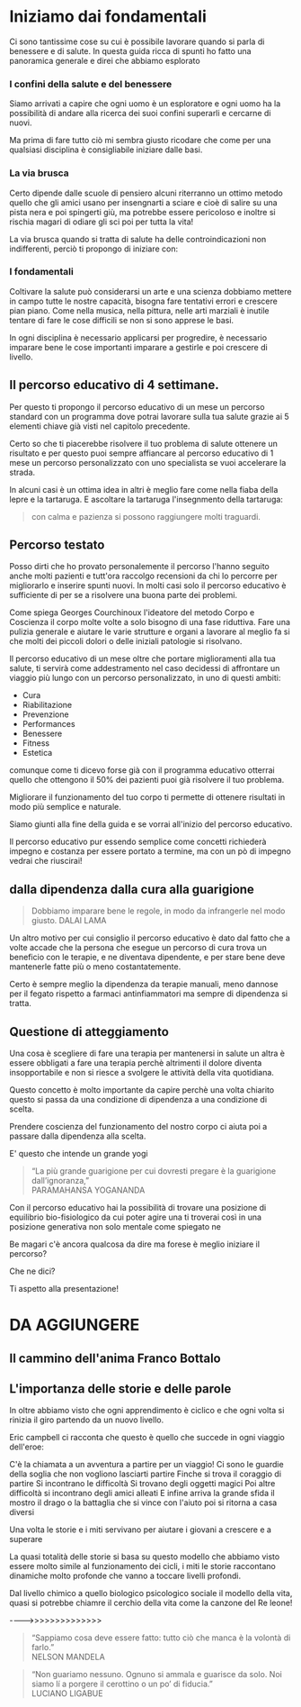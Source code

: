 # Iniziamo dai fondamentali 

Ci sono tantissime cose su cui è possibile lavorare quando si parla di benessere e di salute. In questa guida ricca di spunti ho fatto una panoramica generale e direi che abbiamo esplorato

### I confini della salute e del benessere 

Siamo arrivati a capire che ogni uomo è un esploratore e ogni uomo ha la possibilità di andare alla ricerca dei suoi confini superarli e cercarne di nuovi.

Ma prima di fare tutto ciò mi sembra giusto ricodare che come per una qualsiasi disciplina è consigliabile iniziare dalle basi.

### La via brusca
Certo dipende dalle scuole di pensiero alcuni riterranno un ottimo metodo quello che gli amici usano per insengnarti a sciare e cioè di salire su una pista nera e poi spingerti giù, ma potrebbe essere pericoloso e inoltre si rischia magari di odiare gli sci poi per tutta la vita! 

La via brusca  quando si tratta di salute ha delle controindicazioni non indifferenti, perciò ti propongo di iniziare con: 

### I  fondamentali

Coltivare la salute può considerarsi un arte e una scienza dobbiamo mettere in campo tutte le nostre capacità, bisogna fare tentativi errori e crescere pian piano. Come nella musica, nella pittura, nelle arti marziali è inutile tentare di fare le cose difficili se non si sono apprese le basi. 

In ogni disciplina è necessario applicarsi per progredire, è necessario imparare  bene le cose importanti imparare a gestirle e poi crescere di livello.

## Il percorso educativo di 4 settimane.

Per questo ti propongo il percorso educativo di un mese un percorso standard con un programma dove potrai lavorare sulla tua salute grazie ai 5 elementi chiave già visti nel capitolo precedente.

Certo so che ti piacerebbe risolvere il tuo problema di salute ottenere un risultato e per questo puoi sempre affiancare al percorso educativo di 1 mese un percorso  personalizzato con uno specialista se vuoi accelerare la strada. 

In alcuni casi è un ottima idea in altri è meglio fare come nella fiaba della lepre e la tartaruga. E ascoltare la tartaruga  l'insegnmento della tartaruga:
 
> con calma e pazienza si possono raggiungere molti traguardi.


## Percorso testato

Posso dirti che ho provato personalemente il percorso l'hanno seguito anche molti pazienti e tutt'ora raccolgo recensioni da chi lo percorre per migliorarlo e inserire spunti nuovi.
In molti casi solo il percorso educativo è sufficiente di per se a risolvere una buona parte dei problemi.

Come spiega Georges Courchinoux l'ideatore del metodo Corpo e Coscienza il corpo molte volte a solo bisogno di una fase riduttiva. Fare una pulizia generale e aiutare le varie strutture e organi a lavorare al meglio fa si che molti dei piccoli dolori o delle iniziali patologie si risolvano.

Il percorso educativo di un mese oltre che portare miglioramenti alla tua salute, ti servirà come addestramento nel caso decidessi di affrontare un viaggio più lungo con un percorso personalizzato, in uno di questi ambiti:

- Cura
- Riabilitazione
- Prevenzione
- Performances
- Benessere
- Fitness
- Estetica

comunque come ti dicevo forse già con il programma educativo otterrai  quello che ottengono il 50% dei pazienti puoi già risolvere  il tuo problema.


Migliorare il funzionamento del tuo corpo ti permette di ottenere risultati in modo più semplice e naturale.
 
Siamo giunti alla fine della guida e se vorrai  all'inizio del percorso educativo.

Il percorso educativo pur essendo semplice come concetti richiederà impegno e costanza per essere portato a termine, ma con un pò di impegno vedrai che riuscirai!


## dalla dipendenza dalla cura alla guarigione
 
> Dobbiamo imparare bene le regole, in modo da infrangerle nel modo giusto.
DALAI LAMA

Un altro motivo per cui consiglio il percorso educativo è dato dal fatto che a volte accade che la persona che esegue un percorso di cura trova un beneficio con le terapie, e ne diventava dipendente, e per stare bene deve mantenerle fatte più o meno costantatemente.

Certo è sempre meglio la dipendenza da terapie manuali, meno dannose per il fegato rispetto a farmaci antinfiammatori ma sempre di dipendenza si tratta.

## Questione di atteggiamento 

Una cosa è scegliere di fare una terapia per mantenersi in salute un altra è essere obbligati a fare una terapia perchè altrimenti il dolore diventa insopportabile e non si riesce a svolgere le attività della vita quotidiana.

Questo concetto è molto importante da capire perchè una volta chiarito questo si passa da una condizione di dipendenza a una condizione di scelta.

Prendere coscienza del funzionamento del nostro corpo ci aiuta poi a passare dalla dipendenza alla scelta.

E' questo che intende un grande yogi

> “La più grande  guarigione per cui dovresti  pregare  è la  guarigione dall’ignoranza,”  
> PARAMAHANSA YOGANANDA


Con il percorso educativo hai la possibilità di trovare una posizione di equilibrio bio-fisiologico da cui poter agire una ti troverai così in una posizione generativa non solo mentale come spiegato ne

Be magari c'è ancora qualcosa da dire ma forese è meglio  iniziare il percorso? 

Che ne dici? 

Ti aspetto alla presentazione! 




# DA AGGIUNGERE 

## Il cammino dell'anima Franco Bottalo



## L'importanza delle storie e delle parole

In oltre abbiamo visto che ogni apprendimento è ciclico e che ogni volta si rinizia il giro partendo da un nuovo livello.
 
Eric campbell ci racconta che questo è quello che succede in ogni viaggio dell'eroe:



C'è la chiamata a un avventura a partire per un viaggio!
Ci sono le guardie della soglia che non vogliono lasciarti partire
Finche si trova il coraggio di partire
Si incontrano le difficoltà 
Si trovano degli oggetti magici 
Poi altre difficoltà si incontrano degli amici alleati
E infine arriva la grande sfida il mostro il drago o la battaglia che si vince con l'aiuto 
poi si ritorna a casa diversi

Una volta le storie e i miti servivano per aiutare i giovani a crescere e a superare

La quasi totalità delle storie si basa su questo modello che abbiamo visto essere molto simile al funzionamento dei cicli, i miti le storie  raccontano dinamiche molto profonde che vanno a toccare livelli profondi.

Dal livello chimico a quello biologico psicologico sociale 
 il modello della vita, quasi si potrebbe chiamre il cerchio della vita come la canzone del Re leone!

---->>>>>>>>>>>>>>

> “Sappiamo cosa deve  essere fatto: tutto ciò che manca è la  volontà di farlo.”  
NELSON MANDELA


> “Non guariamo nessuno. Ognuno si ammala e guarisce da solo. Noi siamo lí a porgere il cerottino o un po’ di fiducia.”  
LUCIANO LIGABUE
<!--stackedit_data:
eyJoaXN0b3J5IjpbLTE5MjUwMTMyMTcsLTE3Mzk4NjM3MzYsLT
YxODQwOTcxNiwtMTU1NzYxOTk5NSwzOTg0MTk5NDMsNjMyOTgy
NDM3LDIwMzAxODE4NjUsMTEwNjYxMjQ5MCw0ODMxNzE4OTMsLT
E4ODgwMjUyNzYsMTA0MjUwMjMyMSwtMTkzMTQyNjk5NV19
-->